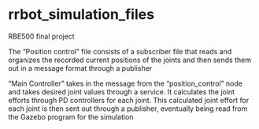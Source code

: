# rrbot_simulation_files
 RBE500 final project

The “Position control” file consists of a subscriber file that reads and organizes the recorded current positions of the joints and then sends them out in a message format through a publisher

“Main Controller” takes in the message from the “position_control” node and takes desired joint values through a service. It calculates the joint efforts through PD controllers for each joint. This calculated joint effort for each joint is then sent out through a publisher, eventually being read from the Gazebo program for the simulation




